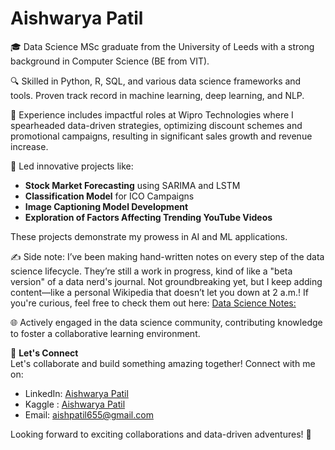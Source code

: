 # Aishwarya Patil

🎓 Data Science MSc graduate from the University of Leeds with a strong background in Computer Science (BE from VIT).

🔍 Skilled in Python, R, SQL, and various data science frameworks and tools. Proven track record in machine learning, deep learning, and NLP.

💼 Experience includes impactful roles at Wipro Technologies where I spearheaded data-driven strategies, optimizing discount schemes and promotional campaigns, resulting in significant sales growth and revenue increase.

🚀 Led innovative projects like:
- **Stock Market Forecasting** using SARIMA and LSTM
- **Classification Model** for ICO Campaigns
- **Image Captioning Model Development**
- **Exploration of Factors Affecting Trending YouTube Videos**

These projects demonstrate my prowess in AI and ML applications.

✍️ Side note: I’ve been making hand-written notes on every step of the data science lifecycle. They’re still a work in progress, kind of like a "beta version" of a data nerd's journal. Not groundbreaking yet, but I keep adding content—like a personal Wikipedia that doesn’t let you down at 2 a.m.! If you're curious, feel free to check them out here: [Data Science Notes: ](https://github.com/aishpatil655/Data-Science-Notes)

🌐 Actively engaged in the data science community, contributing knowledge to foster a collaborative learning environment.

🤝 **Let's Connect**  
Let's collaborate and build something amazing together! Connect with me on:

- LinkedIn: [Aishwarya Patil](https://www.linkedin.com/in/aishpatil/)
- Kaggle : [Aishwarya Patil](https://www.kaggle.com/aishwaryapatil2)
- Email: aishpatil655@gmail.com

Looking forward to exciting collaborations and data-driven adventures! 🌟
